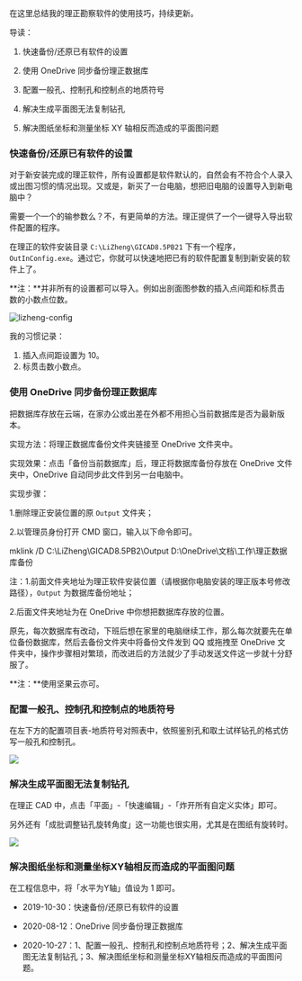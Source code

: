 在这里总结我的理正勘察软件的使用技巧，持续更新。

导读：

1.  快速备份/还原已有软件的设置
    
2.  使用 OneDrive 同步备份理正数据库
    
3.  配置一般孔、控制孔和控制点的地质符号
    
4.  解决生成平面图无法复制钻孔
    
5.  解决图纸坐标和测量坐标 XY 轴相反而造成的平面图问题
    

### 快速备份/还原已有软件的设置

对于新安装完成的理正软件，所有设置都是软件默认的，自然会有不符合个人录入或出图习惯的情况出现。又或是，新买了一台电脑，想把旧电脑的设置导入到新电脑中？

需要一个一个的输参数么？不，有更简单的方法。理正提供了一个一键导入导出软件配置的程序。

在理正的软件安装目录 `C:\LiZheng\GICAD8.5PB21` 下有一个程序，`OutInConfig.exe`。通过它，你就可以快速地把已有的软件配置复制到新安装的软件上了。

**注：**并非所有的设置都可以导入。例如出剖面图参数的插入点间距和标贯击数的小数点位数。

![lizheng-config](https://cdn.jsdelivr.net/gh/joeyliu6/Blogger@master/static_files/iljw/img/large/20191030171055.png)

我的习惯记录：  
1. 插入点间距设置为 10。  
2. 标贯击数小数点。

### 使用 OneDrive 同步备份理正数据库

把数据库存放在云端，在家办公或出差在外都不用担心当前数据库是否为最新版本。

实现方法：将理正数据库备份文件夹链接至 OneDrive 文件夹中。

实现效果：点击「备份当前数据库」后，理正将数据库备份存放在 OneDrive 文件夹中，OneDrive 自动同步此文件到另一台电脑中。

实现步骤：

1.删除理正安装位置的原 `Output` 文件夹；

2.以管理员身份打开 CMD 窗口，输入以下命令即可。

mklink /D C:\LiZheng\GICAD8.5PB2\Output D:\OneDrive\文档\工作\理正数据库备份

注：1.前面文件夹地址为理正软件安装位置（请根据你电脑安装的理正版本号修改路径），`Output` 为数据库备份地址；

2.后面文件夹地址为在 OneDrive 中你想把数据库存放的位置。

原先，每次数据库有改动，下班后想在家里的电脑继续工作，那么每次就要先在单位备份数据库，然后去备份文件夹中将备份文件发到 QQ 或拖拽至 OneDrive 文件夹中，操作步骤相对繁琐，而改进后的方法就少了手动发送文件这一步就十分舒服了。

**注：**使用坚果云亦可。

### 配置一般孔、控制孔和控制点的地质符号

在左下方的配置项目表-地质符号对照表中，依照鉴别孔和取土试样钻孔的格式仿写一般孔和控制孔。

![](https://cdn.jsdelivr.net/gh/joeyliu6/Blogger@master/static_files/iljw/img/large/20190816141311.png)

### 解决生成平面图无法复制钻孔

在理正 CAD 中，点击「平面」-「快速编辑」-「炸开所有自定义实体」即可。

另外还有「成批调整钻孔旋转角度」这一功能也很实用，尤其是在图纸有旋转时。

![](https://cdn.jsdelivr.net/gh/joeyliu6/Blogger@master/static_files/iljw/img/large20201027224435.png)

### 解决图纸坐标和测量坐标XY轴相反而造成的平面图问题

在工程信息中，将「水平为Y轴」值设为 1 即可。

-   2019-10-30：快速备份/还原已有软件的设置
    
-   2020-08-12：OneDrive 同步备份理正数据库
    
-   2020-10-27：1、配置一般孔、控制孔和控制点地质符号；2、解决生成平面图无法复制钻孔；3、解决图纸坐标和测量坐标XY轴相反而造成的平面图问题。
<!--stackedit_data:
eyJwcm9wZXJ0aWVzIjoidGFnczogJ+eQhuatoyxDQUQnXG5kYX
RlOiAnMjAxOS0xMC0zMCdcbiIsImhpc3RvcnkiOlsxNDU2NjE1
OSwtNDIxMDA0NCwzMzcxNjc5ODYsLTg1NTk1MDEwMF19
-->